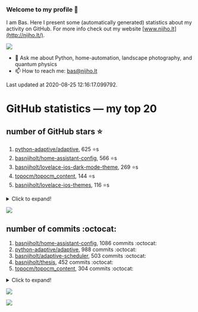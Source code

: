 ### Welcome to my profile 👋

I am Bas. Here I present some (automatically generated) statistics about my activity on GitHub. For more info check out my website [www.nijho.lt](http://nijho.lt/).

![](https://www.nijho.lt/authors/admin/avatar_hu9e60e4b9bc120dfb6a666009f2878da6_182107_250x250_fill_q90_lanczos_center.jpg)

- 💬 Ask me about Python, home-automation, landscape photography, and quantum physics
- 📫 How to reach me: bas@nijho.lt

Last updated at 2020-08-25 12:16:17.099792.

# GitHub statistics — my top 20

## number of GitHub stars ⭐️

1. [python-adaptive/adaptive](https://github.com/python-adaptive/adaptive/), 625 ⭐️s
2. [basnijholt/home-assistant-config](https://github.com/basnijholt/home-assistant-config/), 566 ⭐️s
3. [basnijholt/lovelace-ios-dark-mode-theme](https://github.com/basnijholt/lovelace-ios-dark-mode-theme/), 269 ⭐️s
4. [topocm/topocm_content](https://github.com/topocm/topocm_content/), 144 ⭐️s
5. [basnijholt/lovelace-ios-themes](https://github.com/basnijholt/lovelace-ios-themes/), 116 ⭐️s
<details><summary>Click to expand!</summary>

6. [python-kasa/python-kasa](https://github.com/python-kasa/python-kasa/), 88 ⭐️s
7. [basnijholt/home-assistant-macbook-touch-bar](https://github.com/basnijholt/home-assistant-macbook-touch-bar/), 45 ⭐️s
8. [kwant-project/kwant](https://github.com/kwant-project/kwant/), 44 ⭐️s
9. [basnijholt/aiokef](https://github.com/basnijholt/aiokef/), 12 ⭐️s
10. [basnijholt/thesis-cover](https://github.com/basnijholt/thesis-cover/), 11 ⭐️s
11. [basnijholt/instacron](https://github.com/basnijholt/instacron/), 10 ⭐️s
12. [basnijholt/adaptive-scheduler](https://github.com/basnijholt/adaptive-scheduler/), 9 ⭐️s
13. [basnijholt/iOSMessageExport](https://github.com/basnijholt/iOSMessageExport/), 9 ⭐️s
14. [basnijholt/lovelace-ios-light-mode-theme](https://github.com/basnijholt/lovelace-ios-light-mode-theme/), 6 ⭐️s
15. [kwant-project/kwant-tutorial-2016](https://github.com/kwant-project/kwant-tutorial-2016/), 6 ⭐️s
16. [basnijholt/ipynb_git_filters](https://github.com/basnijholt/ipynb_git_filters/), 5 ⭐️s
17. [basnijholt/molecular-dynamics-Python](https://github.com/basnijholt/molecular-dynamics-Python/), 5 ⭐️s
18. [basnijholt/orbitalfield](https://github.com/basnijholt/orbitalfield/), 5 ⭐️s
19. [basnijholt/thesis](https://github.com/basnijholt/thesis/), 5 ⭐️s
20. [basnijholt/media_player.kef](https://github.com/basnijholt/media_player.kef/), 4 ⭐️s

</details>

![](https://github.com/basnijholt/basnijholt/raw/master/stars_over_time.png)

## number of commits :octocat:

1. [basnijholt/home-assistant-config](https://github.com/basnijholt/home-assistant-config/), 1086 commits :octocat:
2. [python-adaptive/adaptive](https://github.com/python-adaptive/adaptive/), 988 commits :octocat:
3. [basnijholt/adaptive-scheduler](https://github.com/basnijholt/adaptive-scheduler/), 503 commits :octocat:
4. [basnijholt/thesis](https://github.com/basnijholt/thesis/), 452 commits :octocat:
5. [topocm/topocm_content](https://github.com/topocm/topocm_content/), 304 commits :octocat:
<details><summary>Click to expand!</summary>

6. [basnijholt/aiokef](https://github.com/basnijholt/aiokef/), 245 commits :octocat:
7. [conda-forge/staged-recipes](https://github.com/conda-forge/staged-recipes/), 225 commits :octocat:
8. [python-adaptive/paper](https://github.com/python-adaptive/paper/), 198 commits :octocat:
9. [ohld/igbot](https://github.com/ohld/igbot/), 191 commits :octocat:
10. [basnijholt/spin-orbit-nanowires](https://github.com/basnijholt/spin-orbit-nanowires/), 189 commits :octocat:
11. [home-assistant/core](https://github.com/home-assistant/core/), 179 commits :octocat:
12. [basnijholt/media_player.kef](https://github.com/basnijholt/media_player.kef/), 156 commits :octocat:
13. [basnijholt/hpc05](https://github.com/basnijholt/hpc05/), 151 commits :octocat:
14. [basnijholt/lovelace-ios-themes](https://github.com/basnijholt/lovelace-ios-themes/), 138 commits :octocat:
15. [basnijholt/instacron](https://github.com/basnijholt/instacron/), 115 commits :octocat:
16. [basnijholt/nijho.lt](https://github.com/basnijholt/nijho.lt/), 113 commits :octocat:
17. [basnijholt/lovelace-ios-dark-mode-theme](https://github.com/basnijholt/lovelace-ios-dark-mode-theme/), 71 commits :octocat:
18. [basnijholt/lovelace-ios-light-mode-theme](https://github.com/basnijholt/lovelace-ios-light-mode-theme/), 65 commits :octocat:
19. [basnijholt/home-assistant-macbook-touch-bar](https://github.com/basnijholt/home-assistant-macbook-touch-bar/), 63 commits :octocat:
20. [basnijholt/yaml2bib](https://github.com/basnijholt/yaml2bib/), 57 commits :octocat:

</details>

![](https://github.com/basnijholt/basnijholt/raw/master/commits_per_hour.png)

![](https://github.com/basnijholt/basnijholt/raw/master/commits_per_weekday.png)

